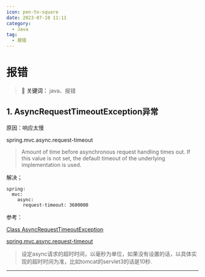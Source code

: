 ```yaml
---
icon: pen-to-square
date: 2023-07-18 11:11
category:
  - Java
tag:
  - 报错
---
```


# 报错

> 📌 **关键词：** java、报错

## 1. AsyncRequestTimeoutException异常

原因：响应太慢

spring.mvc.async.request-timeout

> Amount of time before asynchronous request handling times out. If this value is not set, the default timeout of the underlying implementation is used.

解决；
```
spring:
  mvc:
    async:
      request-timeout: 3600000

```

参考：

[Class AsyncRequestTimeoutException](https://docs.spring.io/spring-framework/docs/current/javadoc-api/org/springframework/web/context/request/async/AsyncRequestTimeoutException.html)

[spring.mvc.async.request-timeout](https://docs.spring.io/spring-boot/docs/current/reference/html/application-properties.html#spring.mvc.async.request-timeout)

> 设定async请求的超时时间，以毫秒为单位，如果没有设置的话，以具体实现的超时时间为准，比如tomcat的servlet3的话是10秒. 

---

